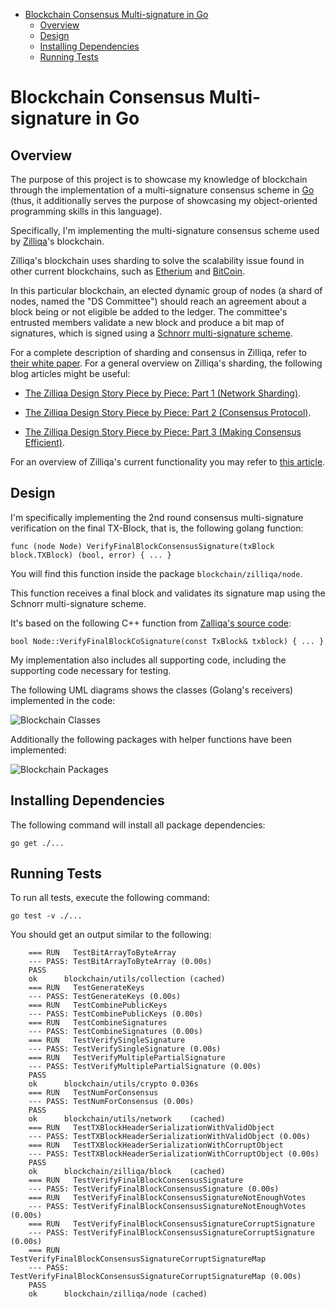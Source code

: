 <!-- TOC depthFrom:1 depthTo:6 withLinks:1 updateOnSave:1 orderedList:0 -->

- [Blockchain Consensus Multi-signature in Go](#blockchain-consensus-multi-signature-in-go)
	- [Overview](#overview)
	- [Design](#design)
	- [Installing Dependencies](#installing-dependencies)
	- [Running Tests](#running-tests)

<!-- /TOC -->

# Blockchain Consensus Multi-signature in Go

## Overview

The purpose of this project is to showcase my knowledge of blockchain through the implementation of a multi-signature consensus scheme in [Go](https://golang.org/) (thus, it additionally serves the purpose of showcasing my object-oriented programming skills in this language).

Specifically, I'm implementing the multi-signature consensus scheme used by [Zilliqa](https://zilliqa.com/)'s blockchain.

Zilliqa's blockchain uses sharding to solve the scalability issue found in other current blockchains, such as [Etherium](https://www.ethereum.org/) and [BitCoin](https://bitcoin.org/en/).

In this particular blockchain, an elected dynamic group of nodes (a shard of nodes, named the "DS Committee") should reach an agreement about a block being or not eligible be added to the ledger. The committee's entrusted members validate a new block and produce a bit map of signatures, which is signed using a [Schnorr multi-signature scheme](https://medium.com/@blairlmarshall/signature-verification-multi-signatures-19886fafe97b).

For a complete description of sharding and consensus in Zilliqa, refer to [their white paper](https://docs.zilliqa.com/whitepaper.pdf). For a general overview on Zilliqa's sharding, the following blog articles might be useful:

- [The Zilliqa Design Story Piece by Piece: Part 1 (Network Sharding)](https://blog.zilliqa.com/https-blog-zilliqa-com-the-zilliqa-design-story-piece-by-piece-part1-d9cb32ea1e65).

- [The Zilliqa Design Story Piece by Piece: Part 2 (Consensus Protocol)](https://blog.zilliqa.com/the-zilliqa-design-story-piece-by-piece-part-2-consensus-protocol-e38f6bf566e3).

- [The Zilliqa Design Story Piece by Piece: Part 3 (Making Consensus Efficient)](https://blog.zilliqa.com/the-zilliqa-design-story-piece-by-piece-part-3-making-consensus-efficient-7a9c569a8f0e).


For an overview of Zilliqa's current functionality you may refer to [this article](https://www.coinbureau.com/review/zilliqa-zil/).

## Design

I'm specifically implementing the 2nd round consensus multi-signature verification on the final TX-Block, that is, the following golang function:

    func (node Node) VerifyFinalBlockConsensusSignature(txBlock block.TXBlock) (bool, error) { ... }

You will find this function inside the package `blockchain/zilliqa/node`.

This function receives a final block and validates its signature map using the Schnorr multi-signature scheme.

It's based on the following C++ function from [Zalliqa's source code](https://github.com/Zilliqa/Zilliqa/tree/master/src/libNode):

    bool Node::VerifyFinalBlockCoSignature(const TxBlock& txblock) { ... }

My implementation also includes all supporting code, including the supporting code necessary for testing.

The following UML diagrams shows the classes (Golang's receivers) implemented in the code:

![Blockchain Classes](http://www.plantuml.com/plantuml/proxy?cache=no&src=https://raw.githubusercontent.com/marciogualtieri/blockchain/master/uml/classes.plantuml)

Additionally the following packages with helper functions have been implemented:

![Blockchain Packages](http://www.plantuml.com/plantuml/proxy?cache=no&src=https://raw.githubusercontent.com/marciogualtieri/blockchain/master/uml/packages.plantuml)

## Installing Dependencies

The following command will install all package dependencies:

    go get ./...

## Running Tests

To run all tests, execute the following command:

    go test -v ./...

You should get an output similar to the following:

		=== RUN   TestBitArrayToByteArray
		--- PASS: TestBitArrayToByteArray (0.00s)
		PASS
		ok  	blockchain/utils/collection	(cached)
		=== RUN   TestGenerateKeys
		--- PASS: TestGenerateKeys (0.00s)
		=== RUN   TestCombinePublicKeys
		--- PASS: TestCombinePublicKeys (0.00s)
		=== RUN   TestCombineSignatures
		--- PASS: TestCombineSignatures (0.00s)
		=== RUN   TestVerifySingleSignature
		--- PASS: TestVerifySingleSignature (0.00s)
		=== RUN   TestVerifyMultiplePartialSignature
		--- PASS: TestVerifyMultiplePartialSignature (0.00s)
		PASS
		ok  	blockchain/utils/crypto	0.036s
		=== RUN   TestNumForConsensus
		--- PASS: TestNumForConsensus (0.00s)
		PASS
		ok  	blockchain/utils/network	(cached)
		=== RUN   TestTXBlockHeaderSerializationWithValidObject
		--- PASS: TestTXBlockHeaderSerializationWithValidObject (0.00s)
		=== RUN   TestTXBlockHeaderSerializationWithCorruptObject
		--- PASS: TestTXBlockHeaderSerializationWithCorruptObject (0.00s)
		PASS
		ok  	blockchain/zilliqa/block	(cached)
		=== RUN   TestVerifyFinalBlockConsensusSignature
		--- PASS: TestVerifyFinalBlockConsensusSignature (0.00s)
		=== RUN   TestVerifyFinalBlockConsensusSignatureNotEnoughVotes
		--- PASS: TestVerifyFinalBlockConsensusSignatureNotEnoughVotes (0.00s)
		=== RUN   TestVerifyFinalBlockConsensusSignatureCorruptSignature
		--- PASS: TestVerifyFinalBlockConsensusSignatureCorruptSignature (0.00s)
		=== RUN   TestVerifyFinalBlockConsensusSignatureCorruptSignatureMap
		--- PASS: TestVerifyFinalBlockConsensusSignatureCorruptSignatureMap (0.00s)
		PASS
		ok  	blockchain/zilliqa/node	(cached)
